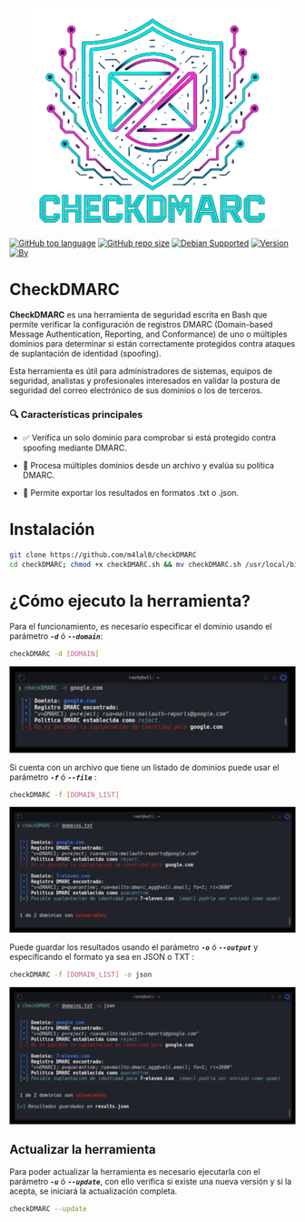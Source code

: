 <p align="center"><img width=450 alt="CheckDMARC" src="./images/logo.png"></p>

[![GitHub top language](https://img.shields.io/github/languages/top/m4lal0/checkDMARC?logo=gnu-bash&style=for-the-badge)](#)
[![GitHub repo size](https://img.shields.io/github/repo-size/m4lal0/checkDMARC?logo=webpack&style=for-the-badge)](#)
[![Debian Supported](https://img.shields.io/badge/Debian-Supported-blue?style=for-the-badge&logo=debian)](#)
[![Version](https://img.shields.io/badge/Version-1.0.2-blue?style=for-the-badge)](#)
[![By](https://img.shields.io/badge/By-m4lal0-green?style=for-the-badge&logo=github)](#)

# CheckDMARC

**CheckDMARC** es una herramienta de seguridad escrita en Bash que permite verificar la configuración de registros DMARC (Domain-based Message Authentication, Reporting, and Conformance) de uno o múltiples dominios para determinar si están correctamente protegidos contra ataques de suplantación de identidad (spoofing).

Esta herramienta es útil para administradores de sistemas, equipos de seguridad, analistas y profesionales interesados en validar la postura de seguridad del correo electrónico de sus dominios o los de terceros.

### 🔍 Características principales
- ✅ Verifica un solo dominio para comprobar si está protegido contra spoofing mediante DMARC.

- 📄 Procesa múltiples dominios desde un archivo y evalúa su política DMARC.

- 💾 Permite exportar los resultados en formatos .txt o .json.

# Instalación

```bash
git clone https://github.com/m4lal0/checkDMARC
cd checkDMARC; chmod +x checkDMARC.sh && mv checkDMARC.sh /usr/local/bin/checkDMARC
```

# ¿Cómo ejecuto la herramienta?

Para el funcionamiento, es necesario especificar el dominio usando el parámetro ***`-d`*** ó ***`--domain`***:

```bash
checkDMARC -d [DOMAIN]
```

![checkDMARC-Domain](./images/Check-Domain.png)

Si cuenta con un archivo que tiene un listado de dominios puede usar el parámetro ***`-f`*** ó ***`--file`*** :

```bash
checkDMARC -f [DOMAIN_LIST]
```

![checkDMARC-Domain-List](./images/Check-Domain-List.png)

Puede guardar los resultados usando el parámetro ***`-o`*** ó ***`--output`*** y especificando el formato ya sea en JSON o TXT :

```bash
checkDMARC -f [DOMAIN_LIST] -o json
```

![checkDMARC-Domain-Output](./images/Check-Domain-Output.png)

## Actualizar la herramienta

Para poder actualizar la herramienta es necesario ejecutarla con el parámetro ***`-u`*** ó ***`--update`***, con ello verifica si existe una nueva versión y si la acepta, se iniciará la actualización completa.

```bash
checkDMARC --update
```